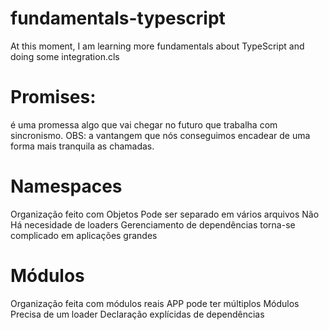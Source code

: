 # fundamentals-typescript
At this moment, I am learning more fundamentals about TypeScript and doing some integration.cls

# Promises: 
é uma promessa algo que vai chegar no futuro que trabalha com sincronismo.
OBS: a vantangem que nós conseguimos encadear de uma forma mais tranquila as chamadas.

# Namespaces
Organização feito com Objetos
Pode ser separado em vários arquivos
Não Há necesidade de loaders
Gerenciamento de dependências torna-se complicado em aplicações grandes


# Módulos
Organização feita com módulos reais 
APP pode ter múltiplos Módulos
Precisa de um loader
Declaração explícidas de dependências